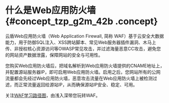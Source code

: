 # 什么是Web应用防火墙 {#concept_tzp_g2m_42b .concept}

云盾Web应用防火墙（Web Application Firewall, 简称 WAF）基于云安全大数据能力，用于防御SQL注入、XSS跨站脚本、常见Web服务器插件漏洞、木马上传、非授权核心资源访问等OWASP常见攻击，并过滤海量恶意CC攻击，避免您的网站资产数据泄露，保障网站的安全与可用性。

您购买Web应用防火墙后，把域名解析到Web应用防火墙提供的CNAME地址上，并配置源站服务器IP，即可启用Web应用防火墙。启用之后，您网站所有的公网流量都会先经过Web应用防火墙，恶意攻击流量在Web应用防火墙上被检测过滤，而正常流量返回给源站IP，从而确保源站IP安全、稳定、可用。

关注[WAF学习路径图](WAF学习路径图https://www.alibabacloud.com/getting-started/learningpath/waf)，由浅入深带您玩转WAF。

